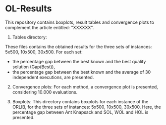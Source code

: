 # OL-Results
This repository contains boxplots, result tables and convergence plots to complement the article entitled:
"XXXXXX".


1) Tables directory:

These files contains the obtained results for the three sets of instances: 5x500, 10x500, 30x500.
For each set: 
- the percentage gap between the best known and the best quality solution (Gap(Best)),
- the percentage gap between the best known and the average of 30 independent executions,
are presented.

2) Convergence plots:
For each method, a convergence plot is presented, considering 10.000 evaluations.

3) Boxplots:
This directory contains boxplots for each instance of the ORLIB, for the three sets of instances: 5x500, 10x500, 30x500. Here, the percentage gap between Ant Knapsack and SOL, WOL and HOL is presented. 
